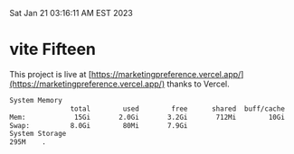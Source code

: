 Sat Jan 21 03:16:11 AM EST 2023

# vite Fifteen


This project is live at [https://marketingpreference.vercel.app/](https://marketingpreference.vercel.app/) thanks to Vercel.

```bash
System Memory
               total        used        free      shared  buff/cache   available
Mem:            15Gi       2.0Gi       3.2Gi       712Mi        10Gi        12Gi
Swap:          8.0Gi        80Mi       7.9Gi
System Storage
295M	.
```
```bash
